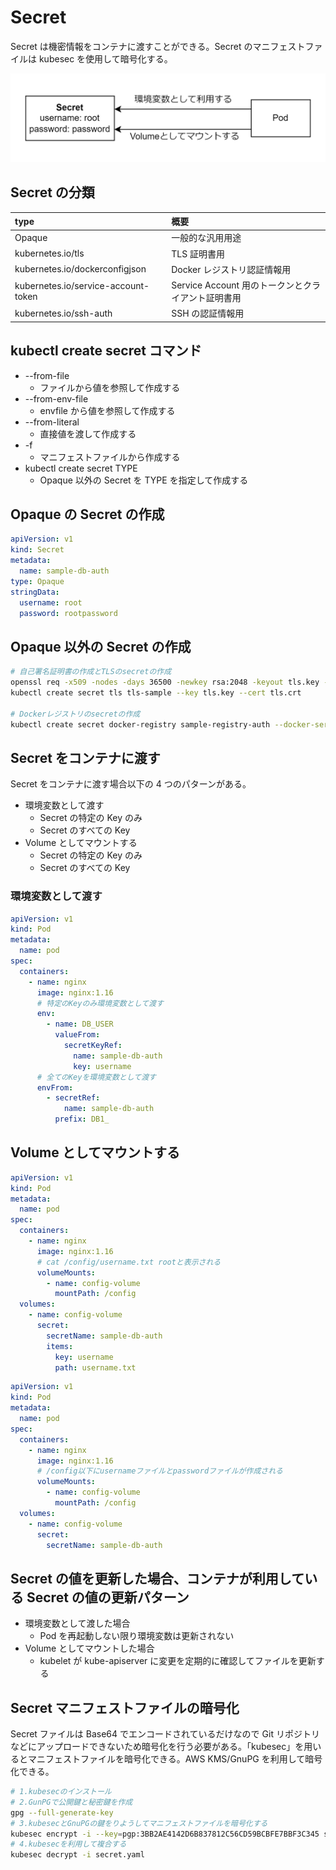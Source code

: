 # Secret

Secret は機密情報をコンテナに渡すことができる。Secret のマニフェストファイルは kubesec を使用して暗号化する。

![Secret](../image/Secret.png)

## Secret の分類

| type                                | 概要                                               |
| :---------------------------------- | :------------------------------------------------- |
| Opaque                              | 一般的な汎用用途                                   |
| kubernetes.io/tls                   | TLS 証明書用                                       |
| kubernetes.io/dockerconfigjson      | Docker レジストリ認証情報用                        |
| kubernetes.io/service-account-token | Service Account 用のトークンとクライアント証明書用 |
| kubernetes.io/ssh-auth              | SSH の認証情報用                                   |

## kubectl create secret コマンド

- --from-file
  - ファイルから値を参照して作成する
- --from-env-file
  - envfile から値を参照して作成する
- --from-literal
  - 直接値を渡して作成する
- -f
  - マニフェストファイルから作成する
- kubectl create secret TYPE
  - Opaque 以外の Secret を TYPE を指定して作成する

## Opaque の Secret の作成

```Secret.yaml
apiVersion: v1
kind: Secret
metadata:
  name: sample-db-auth
type: Opaque
stringData:
  username: root
  password: rootpassword
```

## Opaque 以外の Secret の作成

```bash
# 自己署名証明書の作成とTLSのsecretの作成
openssl req -x509 -nodes -days 36500 -newkey rsa:2048 -keyout tls.key -out tls.crt -subj="/CN=sample.example.com"
kubectl create secret tls tls-sample --key tls.key --cert tls.crt

# Dockerレジストリのsecretの作成
kubectl create secret docker-registry sample-registry-auth --docker-server=ghcr.io --docker-username=kuritaeiji --docker-password=<GitHub Access Token> --dry-run -o yaml
```

## Secret をコンテナに渡す

Secret をコンテナに渡す場合以下の 4 つのパターンがある。

- 環境変数として渡す
  - Secret の特定の Key のみ
  - Secret のすべての Key
- Volume としてマウントする
  - Secret の特定の Key のみ
  - Secret のすべての Key

### 環境変数として渡す

```Pod.yaml
apiVersion: v1
kind: Pod
metadata:
  name: pod
spec:
  containers:
    - name: nginx
      image: nginx:1.16
      # 特定のKeyのみ環境変数として渡す
      env:
        - name: DB_USER
          valueFrom:
            secretKeyRef:
              name: sample-db-auth
              key: username
      # 全てのKeyを環境変数として渡す
      envFrom:
        - secretRef:
            name: sample-db-auth
          prefix: DB1_
```

## Volume としてマウントする

```Pod.yaml
apiVersion: v1
kind: Pod
metadata:
  name: pod
spec:
  containers:
    - name: nginx
      image: nginx:1.16
      # cat /config/username.txt rootと表示される
      volumeMounts:
        - name: config-volume
          mountPath: /config
  volumes:
    - name: config-volume
      secret:
        secretName: sample-db-auth
        items:
          key: username
          path: username.txt
```

```Pod.yaml
apiVersion: v1
kind: Pod
metadata:
  name: pod
spec:
  containers:
    - name: nginx
      image: nginx:1.16
      # /config以下にusernameファイルとpasswordファイルが作成される
      volumeMounts:
        - name: config-volume
          mountPath: /config
  volumes:
    - name: config-volume
      secret:
        secretName: sample-db-auth
```

## Secret の値を更新した場合、コンテナが利用している Secret の値の更新パターン

- 環境変数として渡した場合
  - Pod を再起動しない限り環境変数は更新されない
- Volume としてマウントした場合
  - kubelet が kube-apiserver に変更を定期的に確認してファイルを更新する

## Secret マニフェストファイルの暗号化

Secret ファイルは Base64 でエンコードされているだけなので Git リポジトリなどにアップロードできないため暗号化を行う必要がある。「kubesec」を用いるとマニフェストファイルを暗号化できる。AWS KMS/GnuPG を利用して暗号化できる。

```bash
# 1.kubesecのインストール
# 2.GunPGで公開鍵と秘密鍵を作成
gpg --full-generate-key
# 3.kubesecとGnuPGの鍵をりようしてマニフェストファイルを暗号化する
kubesec encrypt -i --key=pgp:3BB2AE4142D6B837812C56CD59BCBFE7BBF3C345 secret.yaml
# 4.kubesecを利用して複合する
kubesec decrypt -i secret.yaml
```
